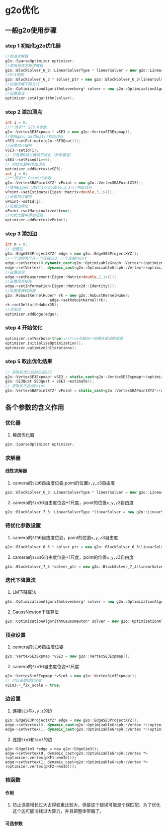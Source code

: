 # g2o优化

## 一般g2o使用步骤
### step 1 初始化g2o优化器
```c++
//构造求解器
g2o::SparseOptimizer optimizer;
//使用线性方程求解器
g2o::BlockSolver_6_3::LinearSolverType * linearSolver = new g2o::LinearSolverEigen<g2o::BlockSolver_6_3::PoseMatrixType>();
//6*3参数
g2o::BlockSolver_6_3 * solver_ptr = new g2o::BlockSolver_6_3(linearSolver);
//设置求解下降方式
g2o::OptimizationAlgorithmLevenberg* solver = new g2o::OptimizationAlgorithmLevenberg(solver_ptr);
//设置算法
optimizer.setAlgorithm(solver);
```
### step 2 添加顶点
```c++
int i = 0;
//**顶点** SE3:6参数
g2o::VertexSE3Expmap * vSE3 = new g2o::VertexSE3Expmap();
//使用g2o::SE3Quat()构造顶点
vSE3->setEstimate(g2o::SE3Quat());
//设置顶点编号
vSE3->setId(i); 
// 只有第0帧关键帧不优化（参考基准）
vSE3->setFixed(i==0);
// 向优化器中添加顶点
optimizer.addVertex(vSE3);
int j = 0;
//**顶点** Point:3参数
g2o::VertexSBAPointXYZ* vPoint = new g2o::VertexSBAPointXYZ();
//使用Eigen::Matrix<double,3,1>()构造顶点
vPoint->setEstimate(Eigen::Matrix<double,3,1>());
//设置顶点编号
vPoint->setId(j);
//设置边缘化
vPoint->setMarginalized(true);
//向优化器中添加顶点
optimizer.addVertex(vPoint);
```
### step 3 添加边
```c++
int n = 0;
// 创建边
g2o::EdgeSE3ProjectXYZ* edge = new g2o::EdgeSE3ProjectXYZ();
//一个边的两个头一个连接SE3、一个连接Point
edge->setVertex(0,dynamic_cast<g2o::OptimizableGraph::Vertex*>(optimizer.vertex(j)));//point
edge->setVertex(1, dynamic_cast<g2o::OptimizableGraph::Vertex*>(optimizer.vertex(i)));//SE3
//设置观测
edge->setMeasurement(Eigen::Matrix<double,2,1>());
//设置信息矩阵
edge->setInformation(Eigen::Matrix2d::Identity());
//设置鲁棒核函数
g2o::RobustKernelHuber* rk = new g2o::RobustKernelHuber;
                    edge->setRobustKernel(rk);
rk->setDelta(thHuber2D);
//添加边
optimizer.addEdge(edge);
```
### step 4 开始优化
```c++
optimizer.setVerbose(true);//true会输出一些额外调试的信息
optimizer.initializeOptimization();
optimizer.optimize(nIterations);
```
### step 5 取出优化结果
```c++
// 获取到优化后的位姿SE3
g2o::VertexSE3Expmap* vSE3 = static_cast<g2o::VertexSE3Expmap*>(optimizer.vertex(i));
g2o::SE3Quat SE3quat = vSE3->estimate();
// 获取优化后点Point
g2o::VertexSBAPointXYZ* vPoint = static_cast<g2o::VertexSBAPointXYZ*>(optimizer.vertex(j));
```
## 各个参数的含义作用
### 优化器
1. 稀疏优化器
```c++
g2o::SparseOptimizer optimizer;
```
### 求解器
#### 线性求解器
1. camera的`SE3`6自由度位姿,point的位置`x,y,z`3自由度
```c++
g2o::BlockSolver_6_3::LinearSolverType * linearSolver = new g2o::LinearSolverEigen<g2o::BlockSolver_6_3::PoseMatrixType>();
```
2. camera的`Sim3`6自由度位姿+1尺度，point的位置`x,y,z`3自由度
```c++
g2o::BlockSolver_7_3::LinearSolverType *linearSolver = new g2o::LinearSolverEigen<g2o::BlockSolver_7_3::PoseMatrixType>();
```
### 待优化参数设置
1. camera的`SE3`6自由度位姿，point的位置`x,y,z`3自由度
```c++
g2o::BlockSolver_6_3 * solver_ptr = new g2o::BlockSolver_6_3(linearSolver);
```
2. camera的`Sim3`6自由度位姿+1尺度，point的位置`x,y,z`3自由度
```c++
g2o::BlockSolver_7_3 *solver_ptr = new g2o::BlockSolver_7_3(linearSolver);
```
### 迭代下降算法
1. LM下降算法
```c++
g2o::OptimizationAlgorithmLevenberg* solver = new g2o::OptimizationAlgorithmLevenberg(solver_ptr);
```
2. GaussNewton下降算法
```c++
g2o::OptimizationAlgorithmGaussNewton* solver = new g2o::OptimizationAlgorithmGaussNewton(solver_ptr);
```
### 顶点设置
1. camera的`SE3`6自由度位姿
```c++
g2o::VertexSE3Expmap *vSE3 = new g2o::VertexSE3Expmap();
```
2. camera的`Sim3`6自由度位姿+1尺度
```c++
g2o::VertexSim3Expmap *vSim3 = new g2o::VertexSim3Expmap();
// 可以设置固定尺度
vSim3->_fix_scale = true;
```
### 边设置
1. 连接`SE3`与`x,y,z`的边
```c++
g2o::EdgeSE3ProjectXYZ* edge = new g2o::EdgeSE3ProjectXYZ();
edge->setVertex(0, dynamic_cast<g2o::OptimizableGraph::Vertex *>(optimizer.vertex(id)));//point
edge->setVertex(1, dynamic_cast<g2o::OptimizableGraph::Vertex *>(optimizer.vertex(pKFi->mnId)));//SE3
```
2. 连接`Sim3`和`Sim3`的边
```
g2o::EdgeSim3 *edge = new g2o::EdgeSim3();
edge->setVertex(0, dynamic_cast<g2o::OptimizableGraph::Vertex *>(optimizer.vertex(pKF1->mnId)));
edge->setVertex(1, dynamic_cast<g2o::OptimizableGraph::Vertex *>(optimizer.vertex(pKF2->mnId)));
```

### 核函数
#### 作用
1. 防止误差增长过大占得权重比较大，但是这个错误可能是个误匹配，为了优化这个边可能消耗过大算力，并且把整体带偏了。
#### 可选参数























